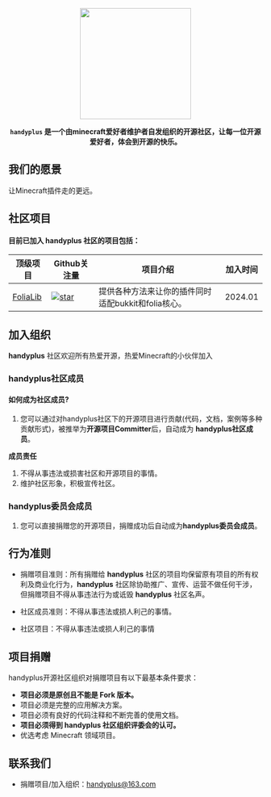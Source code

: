 <p align="center">
<img src="https://img.fastmirror.net/s/2023/03/05/6404b4d2bf19d.png" height="220"/>
</p>


<div align="center">

**`handyplus` 是一个由minecraft爱好者维护者自发组织的开源社区，让每一位开源爱好者，体会到开源的快乐。**

</div>

## 我们的愿景

让Minecraft插件走的更远。

## 社区项目

#### 目前已加入 **handyplus** 社区的项目包括：

| 顶级项目                                              | Github关注量                                                                                                               | 项目介绍                            | 加入时间    |
|---------------------------------------------------|-------------------------------------------------------------------------------------------------------------------------|---------------------------------|---------|
| [FoliaLib](https://github.com/handyplus/FoliaLib) | [![star](https://img.shields.io/github/stars/handyplus/FoliaLib.svg)](https://github.com/handyplus/FoliaLib/stargazers) | 提供各种方法来让你的插件同时适配bukkit和folia核心。 | 2024.01 |

## 加入组织

**handyplus** 社区欢迎所有热爱开源，热爱Minecraft的小伙伴加入

### handyplus社区成员

#### 如何成为社区成员?

1. 您可以通过对handyplus社区下的开源项目进行贡献(代码，文档，案例等多种贡献形式)，被推举为**开源项目Committer**后，自动成为
   **handyplus社区成员**。

**成员责任**

1. 不得从事违法或损害社区和开源项目的事情。
2. 维护社区形象，积极宣传社区。

### handyplus委员会成员

1. 您可以直接捐赠您的开源项目，捐赠成功后自动成为**handyplus委员会成员**。

## 行为准则

- 捐赠项目准则：所有捐赠给 **handyplus** 社区的项目均保留原有项目的所有权利及商业化行为，**handyplus**
  社区除协助推广、宣传、运营不做任何干涉，但捐赠项目不得从事违法行为或诋毁 **handyplus** 社区名声。

- 社区成员准则：不得从事违法或损人利己的事情。

- 社区项目：不得从事违法或损人利己的事情

## 项目捐赠

handyplus开源社区组织对捐赠项目有以下最基本条件要求：

- **项目必须是原创且不能是 Fork 版本。**
- 项目必须是完整的应用解决方案。
- 项目必须有良好的代码注释和不断完善的使用文档。
- **项目必须得到 handyplus 社区组织评委会的认可。**
- 优选考虑 Minecraft 领域项目。

## 联系我们

- 捐赠项目/加入组织：handyplus@163.com

